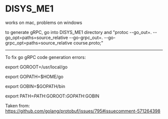 # DISYS_ME1

works on mac, problems on windows

to generate gRPC, go into DISYS_ME1 directory and "protoc --go_out=. --go_opt=paths=source_relative --go-grpc_out=. --go-grpc_opt=paths=source_relative course.proto;"

---

To fix go gRPC code generation errors: 

  export GOROOT=/usr/local/go

  export GOPATH=$HOME/go
  
  export GOBIN=$GOPATH/bin
  
  export PATH=$PATH:$GOROOT:$GOPATH:$GOBIN
  


Taken from:
https://github.com/golang/protobuf/issues/795#issuecomment-571264398
